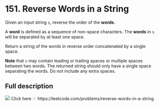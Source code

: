 # 151. Reverse Words in a String
Given an input string `s`, reverse the order of the **words**.

A **word** is defined as a sequence of non-space characters. The **words** in `s` will be separated by at least one space.

Return a string of the words in reverse order concatenated by a single space.

**Note** that `s` may contain leading or trailing spaces or multiple spaces between two words. The returned string should only have a single space separating the words. Do not include any extra spaces.

## Full description
<img src="https://leetcode.com/static/images/LeetCode_Sharing.png">
Click here ☞ https://leetcode.com/problems/reverse-words-in-a-string
